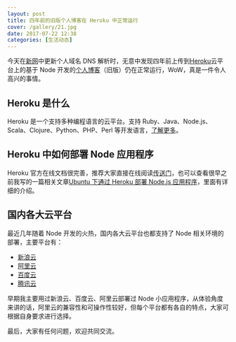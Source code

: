 ```yaml
---
layout: post
title: 四年前的旧版个人博客在 Heroku 中正常运行
cover: /gallery/21.jpg
date: 2017-07-22 12:38
categories: [生活动态]
---
```


今天在[新网](http://www.xinnet.com/)中更新个人域名 DNS 解析时，无意中发现四年前上传到[Heroku](https://www.heroku.com/)云平台上的基于 Node 开发的[个人博客](http://node.hanyi.pro/)（旧版）仍在正常运行，WoW，真是一件令人高兴的事情。

## Heroku 是什么

Heroku 是一个支持多种编程语言的云平台。支持 Ruby、Java、Node.js、Scala、Clojure、Python、PHP、Perl 等开发语言，[了解更多](https://zh.wikipedia.org/wiki/Heroku)。

## Heroku 中如何部署 Node 应用程序

Heroku 官方在线文档很完善，推荐大家直接在线阅读[传送门](https://devcenter.heroku.com/articles/getting-started-with-nodejs#introduction)，也可以查看很早之前我写的一篇相关文章[Ubuntu 下通过 Heroku 部署 Node.js 应用程序](/blog/ubuntu-heroku-build-node-app)，里面有详细的介绍。

## 国内各大云平台

最近几年随着 Node 开发的火热，国内各大云平台也都支持了 Node 相关环境的部署，主要平台有：

- [新浪云](http://www.sinacloud.com/)
- [阿里云](https://www.aliyun.com/)
- [百度云](https://cloud.baidu.com/)
- [腾讯云](https://cloud.tencent.com/)

早期我主要用过新浪云、百度云、阿里云部署过 Node 小应用程序，从体验角度来讲的话，阿里云的兼容性和可操作性较好，但每个平台都有各自的特点，大家可根据自身要求进行选择。

最后，大家有任何问题，欢迎共同交流。
